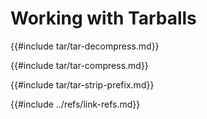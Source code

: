 # Working with Tarballs

{{#include tar/tar-decompress.md}}

{{#include tar/tar-compress.md}}

{{#include tar/tar-strip-prefix.md}}

{{#include ../refs/link-refs.md}}
